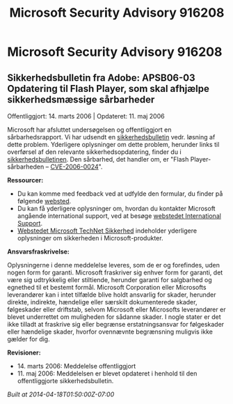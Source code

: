 ﻿---
title: Microsoft Security Advisory 916208
TOCTitle: "916208"
ms:assetid: "916208"
ms:mtpsurl: https://technet.microsoft.com/da-DK/library/916208(v=Security.10)
ms:contentKeyID: 61223856
ms.date: 04/18/2014
mtps_version: v=Security.10
ms.translationtype: HT
---

# Microsoft Security Advisory 916208

## Sikkerhedsbulletin fra Adobe: APSB06-03 Opdatering til Flash Player, som skal afhjælpe sikkerhedsmæssige sårbarheder

Offentliggjort: 14. marts 2006 | Opdateret: 11. maj 2006

Microsoft har afsluttet undersøgelsen og offentliggjort en sårbarhedsrapport. Vi har udsendt en [sikkerhedsbulletin](http://go.microsoft.com/fwlink/?linkid=59989) vedr. løsning af dette problem. Yderligere oplysninger om dette problem, herunder links til overførsel af den relevante sikkerhedsopdatering, finder du i [sikkerhedsbulletinen](http://go.microsoft.com/fwlink/?linkid=59989). Den sårbarhed, det handler om, er "Flash Player-sårbarheden – [CVE-2006-0024](http://www.cve.mitre.org/cgi-bin/cvename.cgi?name=cve-2006-0024)".

**Ressourcer:**

  - Du kan komme med feedback ved at udfylde den formular, du finder på følgende [websted](https://support.microsoft.com/common/survey.aspx?scid=sw;en;1257&amp;showpage=1&amp;ws=technet&amp;sd=tech).
  - Du kan få yderligere oplysninger om, hvordan du kontakter Microsoft angående international support, ved at besøge [webstedet International Support](http://go.microsoft.com/fwlink/?linkid=21155).
  - [Webstedet Microsoft TechNet Sikkerhed](http://www.microsoft.com/danmark/technet/sikkerhed/default.mspx) indeholder yderligere oplysninger om sikkerheden i Microsoft-produkter.

**Ansvarsfraskrivelse:**

Oplysningerne i denne meddelelse leveres, som de er og forefindes, uden nogen form for garanti. Microsoft fraskriver sig enhver form for garanti, det være sig udtrykkelig eller stiltiende, herunder garanti for salgbarhed og egnethed til et bestemt formål. Microsoft Corporation eller Microsofts leverandører kan i intet tilfælde blive holdt ansvarlig for skader, herunder direkte, indirekte, hændelige eller særskilt dokumenterede skader, følgeskader eller driftstab, selvom Microsoft eller Microsofts leverandører er blevet underrettet om muligheden for sådanne skader. I nogle stater er det ikke tilladt at fraskrive sig eller begrænse erstatningsansvar for følgeskader eller hændelige skader, hvorfor ovennævnte begrænsning muligvis ikke gælder for dig.

**Revisioner:**

  - 14\. marts 2006: Meddelelse offentliggjort
  - 11\. maj 2006: Meddelelsen er blevet opdateret i henhold til den offentliggjorte sikkerhedsbulletin.

*Built at 2014-04-18T01:50:00Z-07:00*


